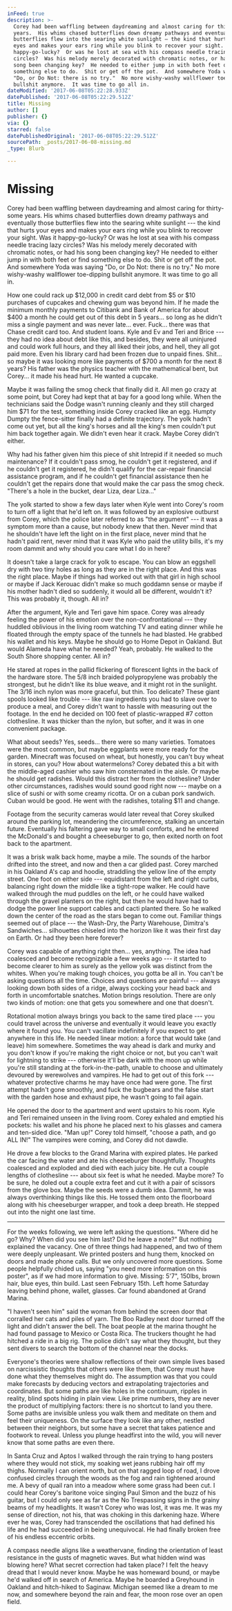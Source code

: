 ```yaml
---
inFeed: true
description: >-
  Corey had been waffling between daydreaming and almost caring for thirty-some
  years.  His whims chased butterflies down dreamy pathways and eventually those
  butterflies flew into the searing white sunlight — the kind that hurts your
  eyes and makes your ears ring while you blink to recover your sight.  Was it
  happy-go-lucky?  Or was he lost at sea with his compass needle tracing lazy
  circles?  Was his melody merely decorated with chromatic notes, or had his
  song been changing key?  He needed to either jump in with both feet or find
  something else to do.  Shit or get off the pot.  And somewhere Yoda was saying
  "Do, or Do Not: there is no try."  No more wishy-washy wallflower toe-dipping
  bullshit anymore.  It was time to go all in.
dateModified: '2017-06-08T05:22:28.933Z'
datePublished: '2017-06-08T05:22:29.512Z'
title: Missing
author: []
publisher: {}
via: {}
starred: false
datePublishedOriginal: '2017-06-08T05:22:29.512Z'
sourcePath: _posts/2017-06-08-missing.md
_type: Blurb

---
```

# Missing

Corey had been waffling between daydreaming and almost caring for thirty-some years. His whims chased butterflies down dreamy pathways and eventually those butterflies flew into the searing white sunlight --- the kind that hurts your eyes and makes your ears ring while you blink to recover your sight. Was it happy-go-lucky? Or was he lost at sea with his compass needle tracing lazy circles? Was his melody merely decorated with chromatic notes, or had his song been changing key? He needed to either jump in with both feet or find something else to do. Shit or get off the pot. And somewhere Yoda was saying "Do, or Do Not: there is no try." No more wishy-washy wallflower toe-dipping bullshit anymore. It was time to go all in.

How one could rack up $12,000 in credit card debt from $5 or $10 purchases of cupcakes and chewing gum was beyond him. If he made the minimum monthly payments to Citibank and Bank of America for about $400 a month he could get out of this debt in 5 years... so long as he didn't miss a single payment and was never late... ever. Fuck... there was that Chase credit card too. And student loans. Kyle and Ev and Teri and Brice --- they had no idea about debt like this, and besides, they were all uninjured and could work full hours, and they all liked their jobs, and hell, they all got paid more. Even his library card had been frozen due to unpaid fines. Shit... so maybe it was looking more like payments of $700 a month for the next 8 years? His father was the physics teacher with the mathematical bent, but Corey... it made his head hurt. He wanted a cupcake.

Maybe it was failing the smog check that finally did it. All men go crazy at some point, but Corey had kept that at bay for a good long while. When the technicians said the Dodge wasn't running cleanly and they still charged him $71 for the test, something inside Corey cracked like an egg. Humpty Dumpty the fence-sitter finally had a definite trajectory. The yolk hadn't come out yet, but all the king's horses and all the king's men couldn't put him back together again. We didn't even hear it crack. Maybe Corey didn't either. 

Why had his father given him this piece of shit Intrepid if it needed so much maintenance? If it couldn't pass smog, he couldn't get it registered, and if he couldn't get it registered, he didn't qualify for the car-repair financial assistance program, and if he couldn't get financial assistance then he couldn't get the repairs done that would make the car pass the smog check. "There's a hole in the bucket, dear Liza, dear Liza..."

The yolk started to show a few days later when Kyle went into Corey's room to turn off a light that he'd left on. It was followed by an explosive outburst from Corey, which the police later referred to as "the argument" --- it was a symptom more than a cause, but nobody knew that then. Never mind that he shouldn't have left the light on in the first place, never mind that he hadn't paid rent, never mind that it was Kyle who paid the utility bills, it's my room dammit and why should you care what I do in here?

It doesn't take a large crack for yolk to escape. You can blow an eggshell dry with two tiny holes as long as they are in the right place. And this was the right place. Maybe if things had worked out with that girl in high school or maybe if Jack Kerouac didn't make so much goddamn sense or maybe if his mother hadn't died so suddenly, it would all be different, wouldn't it? This was probably it, though. All in?

After the argument, Kyle and Teri gave him space. Corey was already feeling the power of his emotion over the non-confrontational --- they huddled oblivious in the living room watching TV and eating dinner while he floated through the empty space of the tunnels he had blasted. He grabbed his wallet and his keys. Maybe he should go to Home Depot in Oakland. But would Alameda have what he needed? Yeah, probably. He walked to the South Shore shopping center. All in?

He stared at ropes in the pallid flickering of florescent lights in the back of the hardware store. The 5/8 inch braided polypropylene was probably the strongest, but he didn't like its blue weave, and it might rot in the sunlight. The 3/16 inch nylon was more graceful, but thin. Too delicate? These giant spools looked like trouble --- like raw ingredients you had to slave over to produce a meal, and Corey didn't want to hassle with measuring out the footage. In the end he decided on 100 feet of plastic-wrapped \#7 cotton clothesline. It was thicker than the nylon, but softer, and it was in one convenient package.

What about seeds? Yes, seeds... there were so many varieties. Tomatoes were the most common, but maybe eggplants were more ready for the garden. Minecraft was focused on wheat, but honestly, you can't buy wheat in stores, can you? How about watermelons? Corey debated this a bit with the middle-aged cashier who saw him consternated in the aisle. Or maybe he should get radishes. Would this distract her from the clothesline? Under other circumstances, radishes would sound good right now --- maybe on a slice of sushi or with some creamy ricotta. Or on a cuban pork sandwich. Cuban would be good. He went with the radishes, totaling $11 and change. 

Footage from the security cameras would later reveal that Corey skulked around the parking lot, meandering the circumference, stalking an uncertain future. Eventually his faltering gave way to small comforts, and he entered the McDonald's and bought a cheeseburger to go, then exited north on foot back to the apartment.

It was a brisk walk back home, maybe a mile. The sounds of the harbor drifted into the street, and now and then a car glided past. Corey marched in his Oakland A's cap and hoodie, straddling the yellow line of the empty street. One foot on either side --- equidistant from the left and right curbs, balancing right down the middle like a tight-rope walker. He could have walked through the mud puddles on the left, or he could have walked through the gravel planters on the right, but then he would have had to dodge the power line support cables and cacti planted there. So he walked down the center of the road as the stars began to come out. Familiar things seemed out of place --- the Wash-Dry, the Party Warehouse, Dimitra's Sandwiches... silhouettes chiseled into the horizon like it was their first day on Earth. Or had they been here forever?

Corey was capable of anything right then... yes, anything. The idea had coalesced and become recognizable a few weeks ago --- it started to become clearer to him as surely as the yellow yolk was distinct from the whites. When you're making tough choices, you gotta be all in. You can't be asking questions all the time. Choices and questions are painful --- always looking down both sides of a ridge, always cocking your head back and forth in uncomfortable snatches. Motion brings resolution. There are only two kinds of motion: one that gets you somewhere and one that doesn't. 

Rotational motion always brings you back to the same tired place --- you could travel across the universe and eventually it would leave you exactly where it found you. You can't vacillate indefinitely if you expect to get anywhere in this life. He needed linear motion: a force that would take (and leave) him somewhere. Sometimes the way ahead is dark and murky and you don't know if you're making the right choice or not, but you can't wait for lightning to strike --- otherwise it'll be dark with the moon up while you're still standing at the fork-in-the-path, unable to choose and ultimately devoured by werewolves and vampires. He had to get out of this fork --- whatever protective charms he may have once had were gone. The first attempt hadn't gone smoothly, and fuck the bugbears and the false start with the garden hose and exhaust pipe, he wasn't going to fail again.

He opened the door to the apartment and went upstairs to his room. Kyle and Teri remained unseen in the living room. Corey exhaled and emptied his pockets: his wallet and his phone he placed next to his glasses and camera and ten-sided dice. "Man up!" Corey told himself, "choose a path, and go ALL IN!" The vampires were coming, and Corey did not dawdle.

He drove a few blocks to the Grand Marina with expired plates. He parked the car facing the water and ate his cheeseburger thoughtfully. Thoughts coalesced and exploded and died with each juicy bite. He cut a couple lengths of clothesline --- about six feet is what he needed. Maybe more? To be sure, he doled out a couple extra feet and cut it with a pair of scissors from the glove box. Maybe the seeds were a dumb idea. Dammit, he was always overthinking things like this. He tossed them onto the floorboard along with his cheeseburger wrapper, and took a deep breath. He stepped out into the night one last time. 

---------

For the weeks following, we were left asking the questions. "Where did he go? Why? When did you see him last? Did he leave a note?" But nothing explained the vacancy. One of three things had happened, and two of them were deeply unpleasant. We printed posters and hung them, knocked on doors and made phone calls. But we only uncovered more questions. Some people helpfully chided us, saying "you need more information on this poster", as if we had more information to give. Missing: 5'7", 150lbs, brown hair, blue eyes, thin build. Last seen February 15th. Left home Saturday leaving behind phone, wallet, glasses. Car found abandoned at Grand Marina. 

"I haven't seen him" said the woman from behind the screen door that corralled her cats and piles of yarn. The Boo Radley next door turned off the light and didn't answer the bell. The boat people at the marina thought he had found passage to Mexico or Costa Rica. The truckers thought he had hitched a ride in a big rig. The police didn't say what they thought, but they sent divers to search the bottom of the channel near the docks. 

Everyone's theories were shallow reflections of their own simple lives based on narcissistic thoughts that others were like them, that Corey must have done what they themselves might do. The assumption was that you could make forecasts by deducing vectors and extrapolating trajectories and coordinates. But some paths are like holes in the continuum, ripples in reality, blind spots hiding in plain view. Like prime numbers, they are never the product of multiplying factors: there is no shortcut to land you there. Some paths are invisible unless you walk them and meditate on them and feel their uniqueness. On the surface they look like any other, nestled between their neighbors, but some have a secret that takes patience and footwork to reveal. Unless you plunge headfirst into the wild, you will never know that some paths are even there.

In Santa Cruz and Aptos I walked through the rain trying to hang posters where they would not stick, my soaking wet jeans rubbing hair off my thighs. Normally I can orient north, but on that ragged loop of road, I drove confused circles through the woods as the fog and rain tightened around me. A bevy of quail ran into a meadow where some grass had been cut. I could hear Corey's baritone voice singing Paul Simon and the buzz of his guitar, but I could only see as far as the No Trespassing signs in the grainy beams of my headlights. It wasn't Corey who was lost, it was me. It was my sense of direction, not his, that was choking in this darkening haze. Where ever he was, Corey had transcended the oscillations that had defined his life and he had succeeded in being unequivocal. He had finally broken free of his endless eccentric orbits. 

A compass needle aligns like a weathervane, finding the orientation of least resistance in the gusts of magnetic waves. But what hidden wind was blowing here? What secret correction had taken place? I felt the heavy dread that I would never know. Maybe he was homeward bound, or maybe he'd walked off in search of America. Maybe he boarded a Greyhound in Oakland and hitch-hiked to Saginaw. Michigan seemed like a dream to me now, and somewhere beyond the rain and fear, the moon rose over an open field.